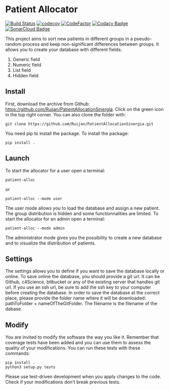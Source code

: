 # Patient Allocator
[![Build Status](https://travis-ci.org/Ruijan/PatientAllocationSinergia.svg?branch=master)](https://travis-ci.org/Ruijan/PatientAllocationSinergia)
[![codecov](https://codecov.io/gh/Ruijan/PatientAllocationSinergia/branch/master/graph/badge.svg)](https://codecov.io/gh/Ruijan/PatientAllocationSinergia)
[![CodeFactor](https://www.codefactor.io/repository/github/ruijan/patientallocationsinergia/badge)](https://www.codefactor.io/repository/github/ruijan/patientallocationsinergia)
[![Codacy Badge](https://api.codacy.com/project/badge/Grade/5839e54e7307428a8291808e2539c4da)](https://www.codacy.com/app/rechenmann/PatientAllocationSinergia?utm_source=github.com&amp;utm_medium=referral&amp;utm_content=Ruijan/PatientAllocationSinergia&amp;utm_campaign=Badge_Grade)
[![SonarCloud Badge](https://sonarcloud.io/api/project_badges/measure?project=Ruijan_PatientAllocationSinergia&metric=alert_status)](https://sonarcloud.io/api/project_badges/measure?project=Ruijan_PatientAllocationSinergia&metric=alert_status)

This project aims to sort new patients in different groups in a pseudo-random process and keep non-significant differences between groups.
It allows you to create your database with different fields:
1. Generic field
2. Numeric field
3. List field
4. Hidden field

## Install
First, download the archive from Github: https://github.com/Ruijan/PatientAllocationSinergia. Click on the green icon in the top right corner.
You can also clone the folder with:
```
git clone https://github.com/Ruijan/PatientAllocationSinergia.git
```
You need pip to install the package.
To install the package:

```
pip install .
```

## Launch
To start the allocator for a user open a terminal:
```
patient-alloc
```
or
```
patient-alloc --mode user
```
The user mode allows you to load the database and assign a new patient. The group distribution is hidden and some functionnalities are limited.
To start the allocator for an admin open a terminal:

```
patient-alloc --mode admin
```
The administrator mode gives you the possibility to create a new database and to visualize the distribution of patients.

## Settings
The settings allows you to define if you want to save the database locally or online. To save online the database, you should provide a git url. It can be Github, c4Science, bitbucket or any of the existing server that handles git url. If you use an ssh url, be sure to add the ssh key to your computer before creating the database. 
In order to save the database at the correct place, please provide the folder name where it will be downloaded: pathToFolder + nameOfTheGitFolder. The filename is the filename of the dabase.

## Modify
You are invited to modify the software the way you like it. Remember that coverage tests have been added and you can use them to assess the quality of your modifications. You can run these tests with these commands:
```
pip install .
python3 setup.py tests
```
Please use test-driven development when you apply changes to the code. Check if your modifications don't break previous tests.

